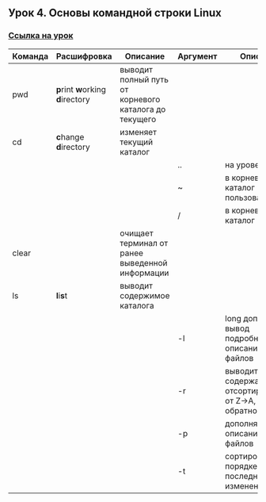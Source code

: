 ## Урок 4. Основы командной строки Linux
### [Ссылка на урок](https://www.youtube.com/watch?v=-LQH7-YCDd4)

| Команда | Расшифровка                        | Описание                      | Аргумент | Описание |
|---------|------------------------------------|-------------------------------|----------|----------|
| pwd     | **p**rint **w**orking **d**irectory| выводит полный путь от корневого каталога до текущего| ||
| cd      | **c**hange **d**irectory           | изменяет текущий каталог      |          ||
|         |                                    |                               | ..       | на уровень выше |
|         |                                    |                               | ~        | в корневой каталог пользователя|
|         |                                    |                               | /        | в корневой каталог|
| clear   |                                    | очищает терминал от ранее выведенной информации |||
| ls      | **l**i**s**t                       | выводит содержимое каталога   |          |                                                                   |
|         |                                    |                               | -l       | long дополняет вывод подробным описанием файлов                   |
|         |                                    |                               | -r       | выводит содержание в отсортированном от Z->A, Я->А, обратном виде |
|         |                                    |                               | -p       | дополняет вывод описанием типов файлов                            |
|         |                                    |                               | -t       | сортировка в порядке последнего изменения                         |